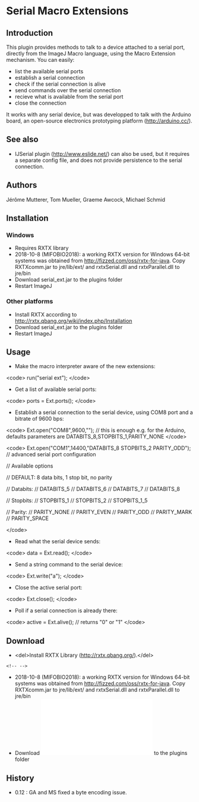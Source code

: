 # Serial Macro Extensions

## Introduction

This plugin provides methods to talk to a device attached to a serial
port, directly from the ImageJ Macro language, using the Macro Extension
mechanism. You can easily:

-   list the available serial ports
-   establish a serial connection
-   check if the serial connection is alive
-   send commands over the serial connection
-   recieve what is available from the serial port
-   close the connection

It works with any serial device, but was developped to talk with the
Arduino board, an open-source electronics prototyping platform
(<http://arduino.cc/>).

## See also

-   IJSerial plugin (<http://www.eslide.net/>) can also be used, but it
    requires a separate config file, and does not provide persistence to
    the serial connection.

## Authors

Jérôme Mutterer, Tom Mueller, Graeme Awcock, Michael Schmid

## Installation

### Windows

-   Requires RXTX library
-   2018-10-8 (MIFOBIO2018): a working RXTX version for Windows 64-bit
    systems was obtained from <http://fizzed.com/oss/rxtx-for-java>.
    Copy RXTXcomm.jar to jre/lib/ext/ and rxtxSerial.dll and
    rxtxParallel.dll to jre/bin
-   Download serial_ext.jar to the plugins folder
-   Restart ImageJ

### Other platforms

-   Install RXTX according to
    <http://rxtx.qbang.org/wiki/index.php/Installation>
-   Download serial_ext.jar to the plugins folder
-   Restart ImageJ

## Usage

-   Make the macro interpreter aware of the new extensions:

\<code\> run(\"serial ext\"); \</code\>

-   Get a list of available serial ports:

\<code\> ports = Ext.ports(); \</code\>

-   Establish a serial connection to the serial device, using COM8 port
    and a bitrate of 9600 bps:

\<code\> Ext.open(\"COM8\",9600,\"\"); // this is enough e.g. for the
Arduino, defaults parameters are DATABITS_8,STOPBITS_1,PARITY_NONE
\</code\>

\<code\> Ext.open(\"COM1\",14400,\"DATABITS_8 STOPBITS_2 PARITY_ODD\");
// advanced serial port configuration

// Available options

// DEFAULT: 8 data bits, 1 stop bit, no parity

// Databits: // DATABITS_5 // DATABITS_6 // DATABITS_7 // DATABITS_8

// Stopbits: // STOPBITS_1 // STOPBITS_2 // STOPBITS_1\_5

// Parity: // PARITY_NONE // PARITY_EVEN // PARITY_ODD // PARITY_MARK //
PARITY_SPACE

\</code\>

-   Read what the serial device sends:

\<code\> data = Ext.read(); \</code\>

-   Send a string command to the serial device:

\<code\> Ext.write(\"a\"); \</code\>

-   Close the active serial port:

\<code\> Ext.close(); \</code\>

-   Poll if a serial connection is already there:

\<code\> active = Ext.alive(); // returns \"0\" or \"1\" \</code\>

## Download

-   \<del\>Install RXTX Library (<http://rxtx.qbang.org/>).\</del\>

```{=html}
<!-- -->
```
-   2018-10-8 (MIFOBIO2018): a working RXTX version for Windows 64-bit
    systems was obtained from <http://fizzed.com/oss/rxtx-for-java>.
    Copy RXTXcomm.jar to jre/lib/ext/ and rxtxSerial.dll and
    rxtxParallel.dll to jre/bin
-   Download
    ![](/plugin/utilities/serial_macro_extensions/serial_ext.jar) to the
    plugins folder

## History

-   0.12 : GA and MS fixed a byte encoding issue.
